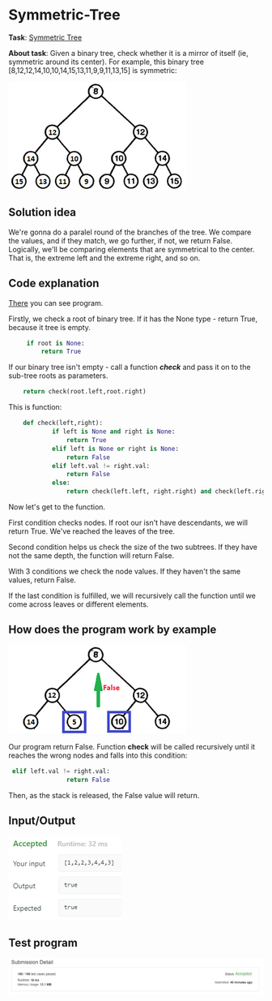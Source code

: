 # Symmetric-Tree
**Task**: [Symmetric Tree](https://leetcode.com/problems/symmetric-tree/)

**About task**: Given a binary tree, check whether it is a mirror of itself (ie, symmetric around its center).
For example, this binary tree [8,12,12,14,10,10,14,15,13,11,9,9,11,13,15] is symmetric:

![](https://github.com/Francis-Morgan/Symmetric-Tree/blob/master/symetric%20tree/example.png)
   
## Solution idea

We're gonna do a paralel round of the branches of the tree. 
We compare the values, and if they match, we go further, if not, we return False.
Logically, we'll be comparing elements that are symmetrical to the center. That is, the extreme left and the extreme right, and so on.  

## Code explanation 

[There](https://github.com/Francis-Morgan/Symmetric-Tree/blob/master/Symetric_tree.py) you can see program.

Firstly, we check a root of binary tree. If it has the None type - return True, because it tree is empty.
```python
     if root is None:
         return True
```         
If our binary tree isn't empty - call a function **_check_** and pass it on to the sub-tree roots as parameters.
```python
    return check(root.left,root.right)
```    
This is function:
```python
    def check(left,right):
            if left is None and right is None:
                return True
            elif left is None or right is None:
                return False
            elif left.val != right.val:
                return False
            else:
                return check(left.left, right.right) and check(left.right,right.left)
```
Now let's get to the function.

First condition checks nodes. If root our isn't have descendants, we will return True. We've reached the leaves of the tree.

Second condition helps us check the size of the two subtrees. If they have not the same depth, the function will return False.

With 3 conditions we check the node values. If they haven't the same values, return False.

If the last condition is fulfilled, we will recursively call the function until we come across leaves or different elements.

## How does the program work by example

![](https://github.com/Francis-Morgan/Symmetric-Tree/blob/master/symetric%20tree/example2.png) 

Our program return False. Function **__check__** will be called recursively until it reaches the wrong nodes and falls into this condition:
```python
 elif left.val != right.val:
                return False

```
Then, as the stack is released, the False value will return.

## Input/Output

![](https://github.com/Francis-Morgan/Symmetric-Tree/blob/master/symetric%20tree/output.PNG)

## Test program

![](https://github.com/Francis-Morgan/Symmetric-Tree/blob/master/symetric%20tree/Complexity.PNG)
